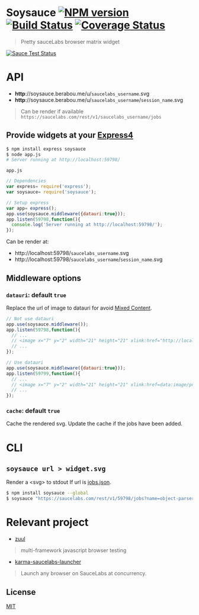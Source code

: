 # Soysauce [![NPM version][npm-image]][npm] [![Build Status][travis-image]][travis] [![Coverage Status][coveralls-image]][coveralls]

> Pretty sauceLabs browser matrix widget

[![Sauce Test Status][sauce-image]][sauce]

# API

* __http__://soysauce.berabou.me/u/`saucelabs_username`.svg
* __http__://soysauce.berabou.me/u/`saucelabs_username`/`session_name`.svg

> Can be render if available `https://saucelabs.com/rest/v1/saucelabs_username/jobs`

## Provide widgets at your [Express4](http://expressjs.com/4x/api.html)

```bash
$ npm install express soysauce
$ node app.js
# Server running at http://localhost:59798/
```

`app.js`

```js
// Dependencies
var express= require('express');
var soysauce= require('soysauce');

// Setup express
var app= express();
app.use(soysauce.middleware({datauri:true}));
app.listen(59798,function(){
  console.log('Server running at http://localhost:59798/');
});
```

Can be render at:
* http://localhost:59798/`saucelabs_username`.svg
* http://localhost:59798/`saucelabs_username`/`session_name`.svg

## Middleware options

### `datauri`: default `true`

Replace the url of image to datauri for avoid [Mixed Content](https://developer.mozilla.org/en-US/docs/Security/MixedContent).

```js
// Not use datauri
app.use(soysauce.middleware());
app.listen(59798,function(){
  // ...
  // <image x="7" y="2" width="21" height="21" xlink:href="http://localhost:59798/59798/chrome_64x64.png" />
  // ...
});

// Use datauri
app.use(soysauce.middleware({datauri:true}));
app.listen(59799,function(){
  // ...
  // <image x="7" y="2" width="21" height="21" xlink:href=data:image/png;base64,iVBORw0KGgoAAAANSUhEUgAAAEAAAABACAYAAACqaXHeAAAYjElEQVR4Ab2ZC5RdZZXnf/v7zn3XK6lUVV6VFyQQDRAgRGzAICDEKGLDIALSPhGlm/Ex3a09ziBjtw8UQdT2bfsYHEQcp0UcBGlQgmLkTSBASEJC3lVJveu+zvm+PeW996zcOmtCKoD+19q1v3uqslb+//3fe..." />
  // ...
});
```

### `cache`: default `true`

Cache the rendered svg.
Update the cache if the jobs have been added.

# CLI

## `soysauce url > widget.svg`

Render a &lt;svg&gt; to stdout If url is [jobs.json](https://docs.saucelabs.com/reference/rest-api/#jobs).

```bash
$ npm install soysauce --global
$ soysauce "https://saucelabs.com/rest/v1/59798/jobs?name=object-parser&full=true&limit=50" > widget.svg
```

# Relevant project
* [zuul](https://github.com/defunctzombie/zuul)
> multi-framework javascript browser testing

* [karma-saucelabs-launcher](https://github.com/59naga/karma-saucelabs-launcher)
> Launch any browser on SauceLabs at concurrency.

License
---
[MIT][License]

[License]: http://59naga.mit-license.org/

[sauce-image]: http://soysauce.berabou.me/u/59798/hanzen.svg?branch=master
[sauce]: https://saucelabs.com/u/59798
[npm-image]:https://img.shields.io/npm/v/soysauce.svg?style=flat-square
[npm]: https://npmjs.org/package/soysauce
[travis-image]: http://img.shields.io/travis/59naga/soysauce.svg?style=flat-square
[travis]: https://travis-ci.org/59naga/soysauce
[coveralls-image]: http://img.shields.io/coveralls/59naga/soysauce.svg?style=flat-square
[coveralls]: https://coveralls.io/r/59naga/soysauce?branch=master
